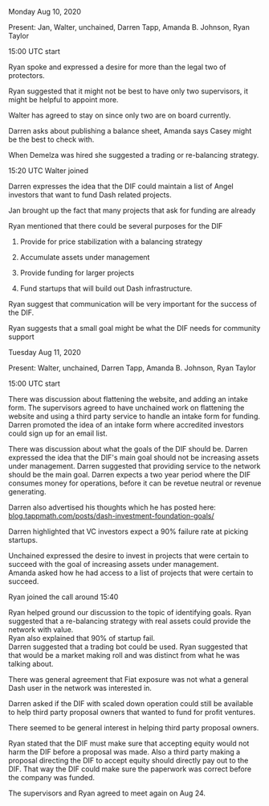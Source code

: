 Monday Aug 10, 2020

Present:  Jan, Walter, unchained, Darren Tapp, Amanda B. Johnson, Ryan Taylor

15:00 UTC start

Ryan spoke and expressed a desire for more than the legal two of protectors.  

Ryan suggested that it might not be best to have only two supervisors, it might be helpful to appoint more.  

Walter has agreed to stay on since only two are on board currently.

Darren asks about publishing a balance sheet, Amanda says Casey might be the best to check with.  

When Demelza was hired she suggested a trading or re-balancing strategy.  

15:20 UTC Walter joined

Darren expresses the idea that the DIF could maintain a list of Angel investors that want to fund Dash related projects.

Jan brought up the fact that many projects that ask for funding are already

Ryan mentioned that there could be several purposes for the DIF

1) Provide for price stabilization with a balancing strategy

2) Accumulate assets under management

3) Provide funding for larger projects

4) Fund startups that will build out Dash infrastructure.

Ryan suggest that communication will be very important for the success of the DIF.

Ryan suggests that a small goal might be what the DIF needs for community support

Tuesday Aug 11, 2020

Present:  Walter, unchained, Darren Tapp, Amanda B. Johnson, Ryan Taylor

15:00 UTC start

There was discussion about flattening the website, and adding an intake form.  The supervisors agreed to have unchained work on flattening the website and using a third party service to
handle an intake form for funding.  Darren promoted the idea of an intake form where accredited investors could sign up for an email list.

There was discussion about what the goals of the DIF should be.  Darren expressed the idea that the DIF's main goal should not be increasing assets under management.
Darren suggested that providing service to the network should be the main goal. Darren expects a two year period where the DIF consumes money for operations, before it can be
revetue neutral or revenue generating.  

Darren also advertised his thoughts which he has posted here: [blog.tappmath.com/posts/dash-investment-foundation-goals/](https://blog.tappmath.com/posts/dash-investment-foundation-goals/)

Darren highlighted that VC investors expect a 90% failure rate at picking startups.

Unchained expressed the desire to invest in projects that were certain to succeed with the goal of increasing assets under management.  
Amanda asked how he had access to a list of projects that were certain to succeed.  

Ryan joined the call around 15:40

Ryan helped ground our discussion to the topic of identifying goals.  Ryan suggested that a re-balancing strategy with real assets could provide the network with value.  
Ryan also explained that 90% of startup fail.  
Darren suggested that a trading bot could be used.  Ryan suggested that that would be a market making roll and was distinct from what he was talking about.

There was general agreement that Fiat exposure was not what a general Dash user in the network was interested in.

Darren asked if the DIF with scaled down operation could still be available to help third party proposal owners that wanted to fund for profit ventures.

There seemed to be general interest in helping third party proposal owners.

Ryan stated that the DIF must make sure that accepting equity would not harm the DIF before a proposal was made. Also a third party making a proposal directing the DIF to accept equity should directly pay out
to the DIF.  That way the DIF could make sure the paperwork was correct before the company was funded.

The supervisors and Ryan agreed to meet again on Aug 24.
